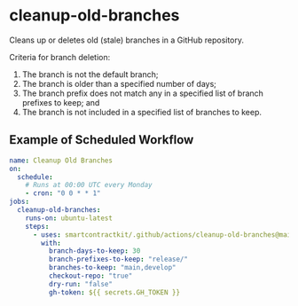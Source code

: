 # cleanup-old-branches

Cleans up or deletes old (stale) branches in a GitHub repository.

Criteria for branch deletion:

1. The branch is not the default branch;
2. The branch is older than a specified number of days;
3. The branch prefix does not match any in a specified list of branch prefixes
   to keep; and
4. The branch is not included in a specified list of branches to keep.

## Example of Scheduled Workflow

```yaml
name: Cleanup Old Branches
on:
  schedule:
    # Runs at 00:00 UTC every Monday
    - cron: "0 0 * * 1"
jobs:
  cleanup-old-branches:
    runs-on: ubuntu-latest
    steps:
      - uses: smartcontractkit/.github/actions/cleanup-old-branches@main
        with:
          branch-days-to-keep: 30
          branch-prefixes-to-keep: "release/"
          branches-to-keep: "main,develop"
          checkout-repo: "true"
          dry-run: "false"
          gh-token: ${{ secrets.GH_TOKEN }}
```
